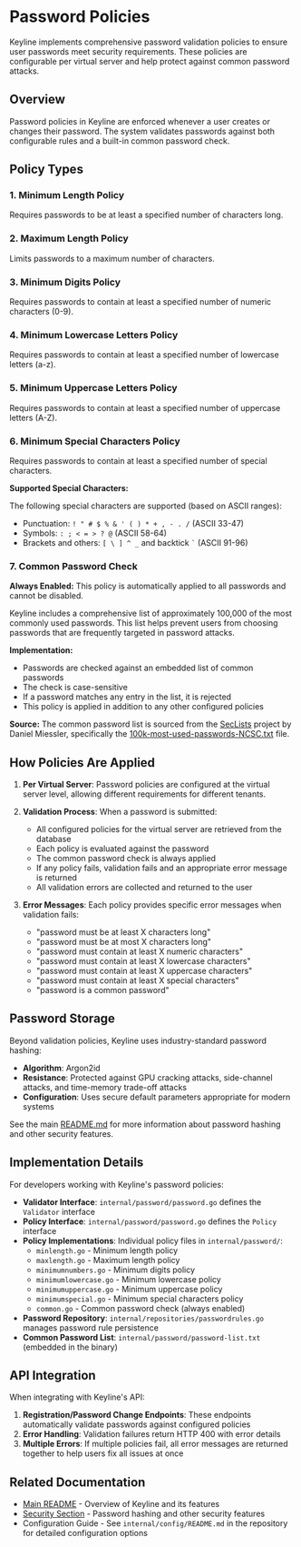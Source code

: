 # Password Policies

Keyline implements comprehensive password validation policies to ensure user passwords meet security requirements. These policies are configurable per virtual server and help protect against common password attacks.

## Overview

Password policies in Keyline are enforced whenever a user creates or changes their password. The system validates passwords against both configurable rules and a built-in common password check.

## Policy Types

### 1. Minimum Length Policy

Requires passwords to be at least a specified number of characters long.

### 2. Maximum Length Policy

Limits passwords to a maximum number of characters.

### 3. Minimum Digits Policy

Requires passwords to contain at least a specified number of numeric characters (0-9).

### 4. Minimum Lowercase Letters Policy

Requires passwords to contain at least a specified number of lowercase letters (a-z).

### 5. Minimum Uppercase Letters Policy

Requires passwords to contain at least a specified number of uppercase letters (A-Z).

### 6. Minimum Special Characters Policy

Requires passwords to contain at least a specified number of special characters.

**Supported Special Characters:**

The following special characters are supported (based on ASCII ranges):
- Punctuation: `! " # $ % & ' ( ) * + , - . /` (ASCII 33-47)
- Symbols: `: ; < = > ? @` (ASCII 58-64)
- Brackets and others: `[ \ ] ^ _` and backtick `` ` `` (ASCII 91-96)

### 7. Common Password Check

**Always Enabled:** This policy is automatically applied to all passwords and cannot be disabled.

Keyline includes a comprehensive list of approximately 100,000 of the most commonly used passwords. This list helps prevent users from choosing passwords that are frequently targeted in password attacks.

**Implementation:**
- Passwords are checked against an embedded list of common passwords
- The check is case-sensitive
- If a password matches any entry in the list, it is rejected
- This policy is applied in addition to any other configured policies

**Source:** The common password list is sourced from the [SecLists](https://github.com/danielmiessler/SecLists) project by Daniel Miessler, specifically the [100k-most-used-passwords-NCSC.txt](https://raw.githubusercontent.com/danielmiessler/SecLists/refs/heads/master/Passwords/Common-Credentials/100k-most-used-passwords-NCSC.txt) file.

## How Policies Are Applied

1. **Per Virtual Server**: Password policies are configured at the virtual server level, allowing different requirements for different tenants.

2. **Validation Process**: When a password is submitted:
   - All configured policies for the virtual server are retrieved from the database
   - Each policy is evaluated against the password
   - The common password check is always applied
   - If any policy fails, validation fails and an appropriate error message is returned
   - All validation errors are collected and returned to the user

3. **Error Messages**: Each policy provides specific error messages when validation fails:
   - "password must be at least X characters long"
   - "password must be at most X characters long"
   - "password must contain at least X numeric characters"
   - "password must contain at least X lowercase characters"
   - "password must contain at least X uppercase characters"
   - "password must contain at least X special characters"
   - "password is a common password"

## Password Storage

Beyond validation policies, Keyline uses industry-standard password hashing:

- **Algorithm**: Argon2id
- **Resistance**: Protected against GPU cracking attacks, side-channel attacks, and time-memory trade-off attacks
- **Configuration**: Uses secure default parameters appropriate for modern systems

See the main [README.md](../README.md#security) for more information about password hashing and other security features.

## Implementation Details

For developers working with Keyline's password policies:

- **Validator Interface**: `internal/password/password.go` defines the `Validator` interface
- **Policy Interface**: `internal/password/password.go` defines the `Policy` interface
- **Policy Implementations**: Individual policy files in `internal/password/`:
  - `minlength.go` - Minimum length policy
  - `maxlength.go` - Maximum length policy
  - `minimumnumbers.go` - Minimum digits policy
  - `minimumlowercase.go` - Minimum lowercase policy
  - `minimumuppercase.go` - Minimum uppercase policy
  - `minimumspecial.go` - Minimum special characters policy
  - `common.go` - Common password check (always enabled)
- **Password Repository**: `internal/repositories/passwordrules.go` manages password rule persistence
- **Common Password List**: `internal/password/password-list.txt` (embedded in the binary)

## API Integration

When integrating with Keyline's API:

1. **Registration/Password Change Endpoints**: These endpoints automatically validate passwords against configured policies
2. **Error Handling**: Validation failures return HTTP 400 with error details
3. **Multiple Errors**: If multiple policies fail, all error messages are returned together to help users fix all issues at once

## Related Documentation

- [Main README](../README.md) - Overview of Keyline and its features
- [Security Section](../README.md#security) - Password hashing and other security features
- Configuration Guide - See `internal/config/README.md` in the repository for detailed configuration options
